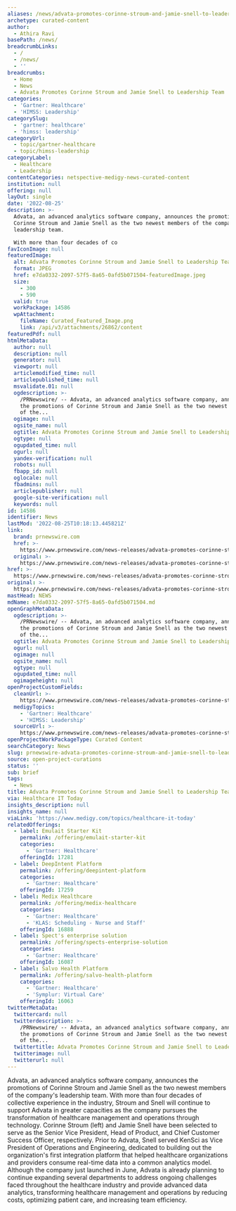 ```yaml
---
aliases: /news/advata-promotes-corinne-stroum-and-jamie-snell-to-leadership-team
archetype: curated-content
author:
  - Athira Ravi
basePath: /news/
breadcrumbLinks:
  - /
  - /news/
  - ''
breadcrumbs:
  - Home
  - News
  - Advata Promotes Corinne Stroum and Jamie Snell to Leadership Team
categories:
  - 'Gartner: Healthcare'
  - 'HIMSS: Leadership'
categorySlug:
  - 'gartner: healthcare'
  - 'himss: leadership'
categoryUrl:
  - topic/gartner-healthcare
  - topic/himss-leadership
categoryLabel:
  - Healthcare
  - Leadership
contentCategories: netspective-medigy-news-curated-content
institution: null
offering: null
layOut: single
date: '2022-08-25'
description: >-
  Advata, an advanced analytics software company, announces the promotions of
  Corinne Stroum and Jamie Snell as the two newest members of the company's
  leadership team.

  With more than four decades of co
favIconImage: null
featuredImage:
  alt: Advata Promotes Corinne Stroum and Jamie Snell to Leadership Team
  format: JPEG
  href: e7da0332-2097-57f5-8a65-0afd5b071504-featuredImage.jpeg
  size:
    - 300
    - 590
  valid: true
  workPackage: 14586
  wpAttachment:
    fileName: Curated_Featured_Image.png
    link: /api/v3/attachments/26862/content
featuredPdf: null
htmlMetaData:
  author: null
  description: null
  generator: null
  viewport: null
  articlemodified_time: null
  articlepublished_time: null
  msvalidate.01: null
  ogdescription: >-
    /PRNewswire/ -- Advata, an advanced analytics software company, announces
    the promotions of Corinne Stroum and Jamie Snell as the two newest members
    of the...
  ogimage: null
  ogsite_name: null
  ogtitle: Advata Promotes Corinne Stroum and Jamie Snell to Leadership Team
  ogtype: null
  ogupdated_time: null
  ogurl: null
  yandex-verification: null
  robots: null
  fbapp_id: null
  oglocale: null
  fbadmins: null
  articlepublisher: null
  google-site-verification: null
  keywords: null
id: 14586
identifier: News
lastMod: '2022-08-25T10:18:13.445821Z'
link:
  brand: prnewswire.com
  href: >-
    https://www.prnewswire.com/news-releases/advata-promotes-corinne-stroum-and-jamie-snell-to-leadership-team-301600065.html?tc=eml_cleartime
  original: >-
    https://www.prnewswire.com/news-releases/advata-promotes-corinne-stroum-and-jamie-snell-to-leadership-team-301600065.html?tc=eml_cleartime
href: >-
  https://www.prnewswire.com/news-releases/advata-promotes-corinne-stroum-and-jamie-snell-to-leadership-team-301600065.html?tc=eml_cleartime
original: >-
  https://www.prnewswire.com/news-releases/advata-promotes-corinne-stroum-and-jamie-snell-to-leadership-team-301600065.html?tc=eml_cleartime
mastHead: NEWS
mdName: e7da0332-2097-57f5-8a65-0afd5b071504.md
openGraphMetaData:
  ogdescription: >-
    /PRNewswire/ -- Advata, an advanced analytics software company, announces
    the promotions of Corinne Stroum and Jamie Snell as the two newest members
    of the...
  ogtitle: Advata Promotes Corinne Stroum and Jamie Snell to Leadership Team
  ogurl: null
  ogimage: null
  ogsite_name: null
  ogtype: null
  ogupdated_time: null
  ogimageheight: null
openProjectCustomFields:
  cleanUrl: >-
    https://www.prnewswire.com/news-releases/advata-promotes-corinne-stroum-and-jamie-snell-to-leadership-team-301600065.html?tc=eml_cleartime
  medigyTopics:
    - 'Gartner: Healthcare'
    - 'HIMSS: Leadership'
  sourceUrl: >-
    https://www.prnewswire.com/news-releases/advata-promotes-corinne-stroum-and-jamie-snell-to-leadership-team-301600065.html?tc=eml_cleartime
openProjectWorkPackageType: Curated Content
searchCategory: News
slug: prnewswire-advata-promotes-corinne-stroum-and-jamie-snell-to-leadership-team
source: open-project-curations
status: ''
sub: brief
tags:
  - News
title: Advata Promotes Corinne Stroum and Jamie Snell to Leadership Team
via: Healthcare IT Today
insights_description: null
insights_name: null
viaLink: 'https://www.medigy.com/topics/healthcare-it-today'
relatedOfferings:
  - label: Emulait Starter Kit
    permalink: /offering/emulait-starter-kit
    categories:
      - 'Gartner: Healthcare'
    offeringId: 17281
  - label: DeepIntent Platform
    permalink: /offering/deepintent-platform
    categories:
      - 'Gartner: Healthcare'
    offeringId: 17259
  - label: Medix Healthcare
    permalink: /offering/medix-healthcare
    categories:
      - 'Gartner: Healthcare'
      - 'KLAS: Scheduling - Nurse and Staff'
    offeringId: 16888
  - label: Spect's enterprise solution
    permalink: /offering/spects-enterprise-solution
    categories:
      - 'Gartner: Healthcare'
    offeringId: 16087
  - label: Salvo Health Platform
    permalink: /offering/salvo-health-platform
    categories:
      - 'Gartner: Healthcare'
      - 'Symplur: Virtual Care'
    offeringId: 16063
twitterMetaData:
  twittercard: null
  twitterdescription: >-
    /PRNewswire/ -- Advata, an advanced analytics software company, announces
    the promotions of Corinne Stroum and Jamie Snell as the two newest members
    of the...
  twittertitle: Advata Promotes Corinne Stroum and Jamie Snell to Leadership Team
  twitterimage: null
  twitterurl: null
---
```

<p>Advata, an advanced analytics software company, announces the promotions of Corinne Stroum and Jamie Snell as the two newest members of the company's leadership team.
With more than four decades of collective experience in the industry, Stroum and Snell will continue to support Advata in greater capacities as the company pursues the transformation of healthcare management and operations through technology.
Corinne Stroum (left) and Jamie Snell have been selected to serve as the Senior Vice President, Head of Product, and Chief Customer Success Officer, respectively. Prior to Advata, Snell served KenSci as Vice President of Operations and Engineering, dedicated to building out the organization's first integration platform that helped healthcare organizations and providers consume real-time data into a common analytics model.
Although the company just launched in June, Advata is already planning to continue expanding several departments to address ongoing challenges faced throughout the healthcare industry and provide advanced data analytics, transforming healthcare management and operations by reducing costs, optimizing patient care, and increasing team efficiency.</p>